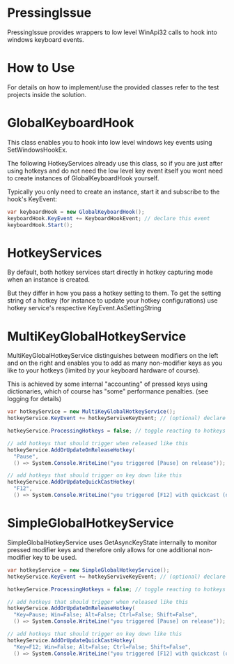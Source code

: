 # PressingIssue

PressingIssue provides wrappers to low level WinApi32 calls to hook into windows keyboard events.

# How to Use

For details on how to implement/use the provided classes refer to the test projects inside the solution.

# GlobalKeyboardHook

This class enables you to hook into low level windows key events using SetWindowsHookEx.

The following HotkeyServices already use this class, so if you are just after using hotkeys and do not need the low level key event itself you wont need to create instances of GlobalKeyboardHook yourself.

Typically you only need to create an instance, start it and subscribe to the hook's KeyEvent:

```cs
var keyboardHook = new GlobalKeyboardHook();
keyboardHook.KeyEvent += KeyboardHookEvent; // declare this event
keyboardHook.Start();
```

# HotkeyServices

By default, both hotkey services start directly in hotkey capturing mode when an instance is created.

But they differ in how you pass a hotkey setting to them.
To get the setting string of a hotkey (for instance to update your hotkey configurations) use hotkey service's respective KeyEvent.AsSettingString

# MultiKeyGlobalHotkeyService

MultiKeyGlobalHotkeyService distinguishes between modifiers on the left and on the right and enables you to add as many non-modifier keys as you like to your hotkeys (limited by your keyboard hardware of course).

This is achieved by some internal "accounting" of pressed keys using dictionaries, which of course has "some" performance penalties. (see logging for details)

```cs
var hotkeyService = new MultiKeyGlobalHotkeyService();
hotkeyService.KeyEvent += hotkeyServiveKeyEvent; // (optional) declare this event if you want to react to it

hotkeyService.ProcessingHotkeys = false; // toggle reacting to hotkeys if needed

// add hotkeys that should trigger when released like this
hotkeyService.AddOrUpdateOnReleaseHotkey(
  "Pause",
  () => System.Console.WriteLine("you triggered [Pause] on release"));

// add hotkeys that should trigger on key down like this
hotkeyService.AddOrUpdateQuickCastHotkey(
  "F12",
  () => System.Console.WriteLine("you triggered [F12] with quickcast (on key down)"));
```

# SimpleGlobalHotkeyService

SimpleGlobalHotkeyService uses GetAsyncKeyState internally to monitor pressed modifier keys and therefore only allows for one additional non-modifier key to be used.

```cs
var hotkeyService = new SimpleGlobalHotkeyService();
hotkeyService.KeyEvent += hotkeyServiveKeyEvent; // (optional) declare this event if you want to react to it

hotkeyService.ProcessingHotkeys = false; // toggle reacting to hotkeys if needed

// add hotkeys that should trigger when released like this
hotkeyService.AddOrUpdateOnReleaseHotkey(
  "Key=Pause; Win=False; Alt=False; Ctrl=False; Shift=False",
  () => System.Console.WriteLine("you triggered [Pause] on release"));

// add hotkeys that should trigger on key down like this
hotkeyService.AddOrUpdateQuickCastHotkey(
  "Key=F12; Win=False; Alt=False; Ctrl=False; Shift=False",
  () => System.Console.WriteLine("you triggered [F12] with quickcast (on key down)"));
```
